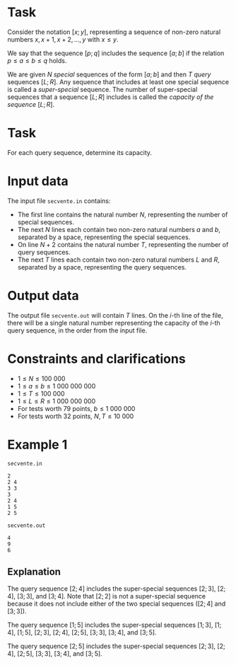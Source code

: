 # Task

Consider the notation $[x; y]$, representing a sequence of non-zero natural numbers $x, x + 1, x + 2, \ldots, y$ with $x \leq y$.

We say that the sequence $[p; q]$ includes the sequence $[a; b]$ if the relation $p \leq a \leq b \leq q$ holds.

We are given $N$ _special_ sequences of the form $[a; b]$ and then $T$ _query_ sequences $[L; R]$. Any sequence that includes at least one special sequence is called a _super-special_ sequence. The number of super-special sequences that a sequence $[L; R]$ includes is called the _capacity of the sequence_ $[L; R]$.

# Task

For each query sequence, determine its capacity.

# Input data

The input file `secvente.in` contains:

- The first line contains the natural number $N$, representing the number of special sequences.
- The next $N$ lines each contain two non-zero natural numbers $a$ and $b$, separated by a space, representing the special sequences.
- On line $N+2$ contains the natural number $T$, representing the number of query sequences.
- The next $T$ lines each contain two non-zero natural numbers $L$ and $R$, separated by a space, representing the query sequences.

# Output data

The output file `secvente.out` will contain $T$ lines. On the $i$-th line of the file, there will be a single natural number representing the capacity of the $i$-th query sequence, in the order from the input file.

# Constraints and clarifications

* $1 \leq N \leq 100\ 000$
* $1 \leq a \leq b \leq 1\ 000\ 000\ 000$
* $1 \leq T \leq 100\ 000$
* $1 \leq L \leq R \leq 1\ 000\ 000\ 000$
* For tests worth $79$ points, $b \leq 1\ 000\ 000$
* For tests worth $32$ points, $N, T \leq 10\ 000$

# Example 1

`secvente.in`
```
2
2 4
3 3
3
2 4
1 5
2 5
```

`secvente.out`
```
4
9
6
```

## Explanation

The query sequence $[2;4]$ includes the super-special sequences $[2;3]$, $[2;4]$, $[3;3]$, and $[3;4]$. Note that $[2;2]$ is not a super-special sequence because it does not include either of the two special sequences ($[2; 4]$ and $[3; 3]$).

The query sequence $[1;5]$ includes the super-special sequences $[1;3]$, $[1;4]$, $[1;5]$, $[2;3]$, $[2;4]$, $[2;5]$, $[3;3]$, $[3;4]$, and $[3;5]$.

The query sequence $[2;5]$ includes the super-special sequences $[2;3]$, $[2;4]$, $[2;5]$, $[3;3]$, $[3;4]$, and $[3;5]$.